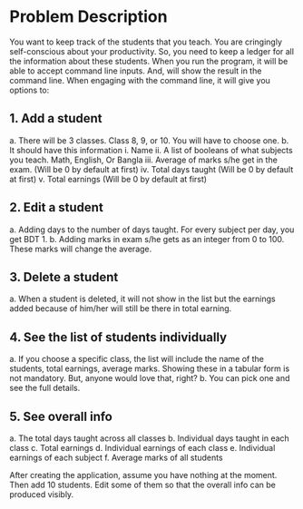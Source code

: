 # Problem Description

You want to keep track of the students that you teach. You are cringingly self-conscious
about your productivity. So, you need to keep a ledger for all the information about these
students. When you run the program, it will be able to accept command line inputs. And,
will show the result in the command line. When engaging with the command line, it will
give you options to:

## 1. Add a student
a. There will be 3 classes. Class 8, 9, or 10. You will have to
choose one.
b. It should have this information
i. Name
ii. A list of booleans of what subjects you teach. Math,
English, Or Bangla
iii. Average of marks s/he get in the exam. (Will be 0 by
default at first)
iv. Total days taught (Will be 0 by default at first)
v. Total earnings (Will be 0 by default at first)

## 2. Edit a student
a. Adding days to the number of days taught. For every subject
per day, you get BDT 1.
b. Adding marks in exam s/he gets as an integer from 0 to 100.
These marks will change the average.

## 3. Delete a student
a. When a student is deleted, it will not show in the list but
the earnings added because of him/her will still be there in
total earning.

## 4. See the list of students individually
a. If you choose a specific class, the list will include the
name of the students, total earnings, average marks. Showing
these in a tabular form is not mandatory. But, anyone would
love that, right?
b. You can pick one and see the full details.

## 5. See overall info
a. The total days taught across all classes
b. Individual days taught in each class
c. Total earnings
d. Individual earnings of each class
e. Individual earnings of each subject
f. Average marks of all students

After creating the application, assume you have nothing at the moment. Then add 10
students. Edit some of them so that the overall info can be produced visibly.